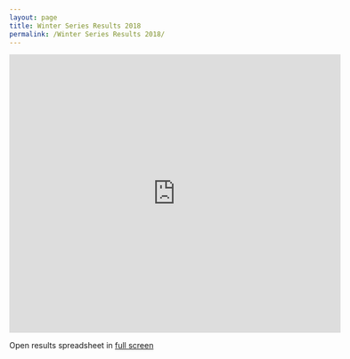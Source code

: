 ```yaml
---
layout: page
title: Winter Series Results 2018
permalink: /Winter Series Results 2018/
---
```

<iframe src="https://docs.google.com/spreadsheets/d/e/2PACX-1vSINBo7w1Gic9xbcxWpgFlvNw0X0yCSGNLjYjDV7QtNUis72dfghsVStudvDL5ZXZ_nZoENpnsCyVPe/pubhtml?widget=true&amp;headers=false" width="595" height="500" frameborder="0"></iframe>

Open results spreadsheet in <a href="https://docs.google.com/spreadsheets/d/e/2PACX-1vSINBo7w1Gic9xbcxWpgFlvNw0X0yCSGNLjYjDV7QtNUis72dfghsVStudvDL5ZXZ_nZoENpnsCyVPe/pubhtml?gid=0&amp;single=true" target="_blank" rel="noopener">full screen</a>

